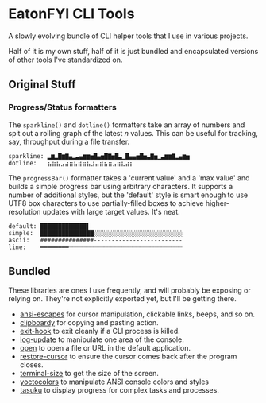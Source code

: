 # EatonFYI CLI Tools

A slowly evolving bundle of CLI helper tools that I use in various projects.

Half of it is my own stuff, half of it is just bundled and encapsulated versions
of other tools I've standardized on.

## Original Stuff

### Progress/Status formatters

The `sparkline()` and `dotline()` formatters take an array of numbers and spit out a rolling graph of the latest *n* values. This can be useful for tracking, say, throughput during a file transfer.

```ascii
sparkline: ▂▆▂█▆▇▄▂▃▄▆▆▅█▄▅█▇▅█▃▁█▄▄▅█▅▃▇▅▁▃▆▆▇▂▄▆▅
dotline:   ⣦⣷⣧⣠⣴⣶⣧⣾⣶⣧⣸⣤⣾⣦⣶⣠⣶⣇⣴⡆
```

The `progressBar()` formatter takes a 'current value' and a 'max value' and builds a simple progress bar using arbitrary characters. It supports a number of additional styles, but the 'default' style is smart enough to use UTF8 box characters to use partially-filled boxes to achieve higher-resolution updates with large target values. It's neat.

```ascii
default: █████████████▌
simple:  ███████████████░░░░░░░░░░░░░░░░░░░░░░░░░
ascii:   ###############-------------------------
line:    ━━━━━━━━┈┈┈┈┈┈┈┈┈┈┈┈┈┈┈┈┈┈┈┈┈┈┈┈┈┈┈┈┈┈┈┈
```

## Bundled

These libraries are ones I use frequently, and will probably be exposing or relying on. They're not explicitly exported yet, but I'll be getting there.

- [ansi-escapes](https://github.com/sindresorhus/ansi-escapes) for cursor manipulation, clickable links, beeps, and so on.
- [clipboardy](https://github.com/sindresorhus/clipboardy) for copying and pasting action.
- [exit-hook](https://github.com/sindresorhus/exit-hook) to exit cleanly if a CLI process is killed.
- [log-update](https://github.com/sindresorhus/log-update) to manipulate one area of the console.
- [open](https://github.com/sindresorhus/open) to open a file or URL in the default application.
- [restore-cursor](https://github.com/sindresorhus/restore-cursor) to ensure the cursor comes back after the program closes.
- [terminal-size](https://github.com/sindresorhus/terminal-size) to get the size of the screen.
- [yoctocolors](https://github.com/sindresorhus/yoctocolors) to manipulate ANSI console colors and styles
- [tasuku](https://github.com/privatenumber/tasuku) to display progress for complex tasks and processes.
